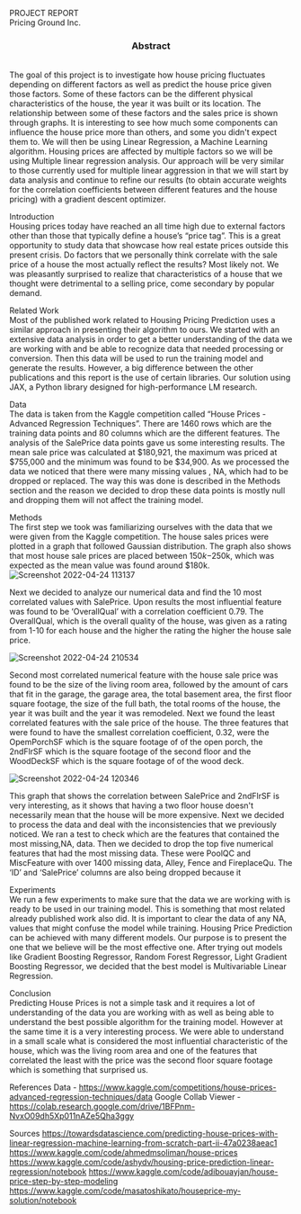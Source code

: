 PROJECT REPORT<br/>
Pricing Ground Inc.

<h3 align="center">Abstract</h3><br/>
The goal of this project is to investigate how house pricing fluctuates depending on different factors as well as predict the house price given those factors. 
Some of these factors can be the different physical characteristics of the house, the year it was built or its location. The relationship between some of these factors
and the sales price is shown through graphs. It is interesting to see how much some components can influence the house price more than others, and some you didn't 
expect them to. We will then be using Linear Regression, a Machine Learning algorithm. Housing prices are affected by multiple factors so we will be using Multiple 
linear regression analysis. Our approach will be very similar to those currently used for multiple linear aggression in that we will start by data analysis and 
continue to refine our results (to obtain accurate weights for the correlation coefficients between different features and the house pricing) with a gradient descent
optimizer. 

Introduction<br/>
Housing prices today have reached an all time high due to external factors other than those that typically define a house’s “price tag”. This is a great opportunity 
to study data that showcase how real estate prices outside this present crisis. Do factors that we personally think correlate with the sale price of a house the most 
actually reflect the results? Most likely not. We was pleasantly surprised to realize that characteristics of a house that we thought were detrimental to a selling 
price, come secondary by popular demand. 

Related Work<br/>
Most of the published work related to Housing Pricing Prediction uses a similar approach in presenting their algorithm to ours. We started with an extensive
data analysis in order to get a better understanding of the data we are working with and be able to recognize data that needed processing or conversion. Then this 
data will be used to run the training model and generate the results. However, a big difference between the other publications and this report is the use of certain 
libraries. Our solution using JAX, a Python library designed for high-performance LM research. 

Data<br/>
The data is taken from the Kaggle competition called “House Prices - Advanced Regression Techniques”. There are 1460 rows which are the training data points and 80 
columns which are the different features.
The analysis of the SalePrice data points gave us some interesting results. The mean sale price was calculated at $180,921, the maximum was priced at $755,000 and 
the minimum was found to be $34,900. As we processed the data we noticed that there were many missing values , NA, which had to be dropped or replaced. The way this 
was done is described in the Methods section and the reason we decided to drop these data points is mostly null and dropping them will not affect the training model.

Methods<br/>
The first step we took was familiarizing ourselves with the data that we were given from the Kaggle competition. The house sales prices were plotted in a graph that 
followed Gaussian distribution. The graph also shows that most house sale prices are placed between $150k-$250k, which was expected as the mean value was found around 
$180k.
![Screenshot 2022-04-24 113137](https://user-images.githubusercontent.com/85270730/165005026-2459c0a8-331c-4717-b929-3e1da372dacb.jpg)

Next we decided to analyze our numerical data and find the 10 most correlated values with SalePrice. Upon results the most influential feature was found to be 
‘OverallQual’ with a correlation coefficient 0.79. The OverallQual, which is the overall quality of the house, was given as a rating from 1-10 for each house and the
higher the rating the higher the house sale price. 

![Screenshot 2022-04-24 210534](https://user-images.githubusercontent.com/85270730/165005119-35b77e56-8dc4-4f11-94c4-ab816116566e.jpg)

Second most correlated numerical feature with the house sale price was found to be the size of the living room area, followed by the amount of cars that fit in the 
garage, the garage area, the total basement area, the first floor square footage, the size of the full bath, the total rooms of the house, the year it was built and 
the year it was remodeled. 
Next we found the least correlated features with the sale price of the house. The three features that were found to have the smallest correlation coefficient, 0.32, 
were the OpemPorchSF which is the square footage of of the open porch, the 2ndFlrSF which is the square footage of the second floor and the WoodDeckSF which is the 
square footage of of the wood deck. 

![Screenshot 2022-04-24 120346](https://user-images.githubusercontent.com/85270730/165004671-3c5e99ee-c295-4d4d-9396-109be74a985e.jpg)


This graph that shows the correlation between SalePrice and 2ndFlrSF is very interesting, as it shows that having a two floor house doesn't necessarily mean that the
house will be more expensive. 
Next we decided to process the data and deal with the inconsistencies that we previously noticed. We ran a test to check which are the features that contained the 
most missing,NA, data. Then we decided to drop the top five numerical features that had the most missing data. These were PoolQC and MiscFeature with over 1400 
missing data, Alley, Fence and FireplaceQu. The ‘ID’ and ‘SalePrice’ columns are also being dropped because it 

Experiments <br/>
We run a few experiments to make sure that the data we are working with is ready to be used in our training model. This is something that most related already 
published work also did. It is important to clear the data of any NA, values that might confuse the model while training. Housing Price Prediction can be achieved 
with many different models. Our purpose is to present the one that we believe will be the most effective one. After trying out models like Gradient Boosting Regressor,
Random Forest Regressor, Light Gradient Boosting Regressor, we decided that the best model is Multivariable Linear Regression. 

Conclusion <br/>
Predicting House Prices is not a simple task and it requires a lot of understanding of the data you are working with as well as being able to understand the best 
possible algorithm for the training model. However at the same time it is a very interesting process. We were able to understand in a small scale what is considered 
the most influential characteristic of the house, which was the living room area and one of the features that correlated the least with the price was the second floor
square footage which is something that surprised us. 

References
Data - https://www.kaggle.com/competitions/house-prices-advanced-regression-techniques/data
Google Collab Viewer - 
https://colab.research.google.com/drive/1BFPnm-NvxO09dh5Xp011nAZe5Qha3ggy

Sources
https://towardsdatascience.com/predicting-house-prices-with-linear-regression-machine-learning-from-scratch-part-ii-47a0238aeac1
https://www.kaggle.com/code/ahmedmsoliman/house-prices
https://www.kaggle.com/code/ashydv/housing-price-prediction-linear-regression/notebook
https://www.kaggle.com/code/adibouayjan/house-price-step-by-step-modeling
https://www.kaggle.com/code/masatoshikato/houseprice-my-solution/notebook
